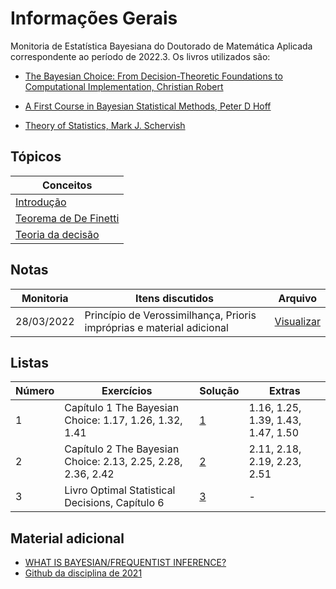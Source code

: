 # Informações Gerais 

Monitoria de Estatística Bayesiana do Doutorado de Matemática Aplicada correspondente ao período de 2022.3. Os livros
utilizados são:

- [The Bayesian Choice: From Decision-Theoretic Foundations to Computational Implementation,  Christian Robert](https://www.amazon.com.br/Bayesian-Choice-Decision-Theoretic-Computational-Implementation/dp/0387715983)

- [A First Course in Bayesian Statistical Methods, Peter D Hoff](https://www.amazon.com.br/First-Course-Bayesian-Statistical-Methods/dp/0387922997)

- [Theory of Statistics, Mark J. Schervish](https://books.google.com.br/books/about/Theory_of_Statistics.html?id=s5LHBgAAQBAJ&redir_esc=y)

## Tópicos

|Conceitos|
|-|
|[Introdução](/ta-sessions/bayesian/intro)|
|[Teorema de De Finetti](/ta-sessions/bayesian/finetti)
|[Teoria da decisão](/ta-sessions/bayesian/decision-theory)|

## Notas

|Monitoria|Itens discutidos|Arquivo|
|---------|----------------|-------|
|28/03/2022|Princípio de Verossimilhança, Prioris impróprias e material adicional|[Visualizar](/files/disciplines/bayesian-statistics/monitoria28-03-2022.pdf)|

## Listas

|Número|Exercícios|Solução|Extras|
|------|----------------|-------|-------|
|1|Capítulo 1 The Bayesian Choice: 1.17, 1.26, 1.32, 1.41|[1](/files/disciplines/bayesian-statistics/solutions1.pdf)|1.16, 1.25, 1.39, 1.43, 1.47, 1.50|
|2|Capítulo 2 The Bayesian Choice: 2.13, 2.25, 2.28, 2.36, 2.42|[2](/files/disciplines/bayesian-statistics/solutions2.pdf)|2.11, 2.18, 2.19, 2.23, 2.51|
|3|Livro Optimal Statistical Decisions, Capítulo 6|[3](/files/disciplines/bayesian-statistics/solutions3.pdf)|-|

## Material adicional

- [WHAT IS BAYESIAN/FREQUENTIST INFERENCE?](https://normaldeviate.wordpress.com/2012/11/17/what-is-bayesianfrequentist-inference/)
- [Github da disciplina de 2021](https://github.com/maxbiostat/BayesianStatisticsCourse/)